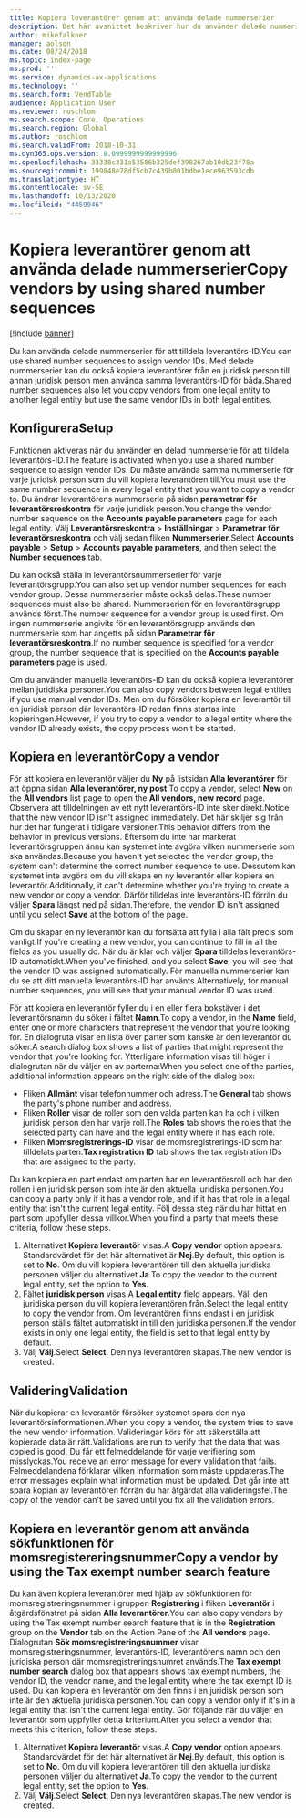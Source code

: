 ```yaml
---
title: Kopiera leverantörer genom att använda delade nummerserier
description: Det här avsnittet beskriver hur du använder delade nummerserier för att kopiera en leverantör till en annan juridisk person men behålla samma leverantörs-ID.
author: mikefalkner
manager: aolson
ms.date: 08/24/2018
ms.topic: index-page
ms.prod: ''
ms.service: dynamics-ax-applications
ms.technology: ''
ms.search.form: VendTable
audience: Application User
ms.reviewer: roschlom
ms.search.scope: Core, Operations
ms.search.region: Global
ms.author: roschlom
ms.search.validFrom: 2018-10-31
ms.dyn365.ops.version: 8.0999999999999996
ms.openlocfilehash: 33338c331a53586b325def398267ab10db23f78a
ms.sourcegitcommit: 199848e78df5cb7c439b001bdbe1ece963593cdb
ms.translationtype: HT
ms.contentlocale: sv-SE
ms.lasthandoff: 10/13/2020
ms.locfileid: "4459946"
---
```

# <a name="copy-vendors-by-using-shared-number-sequences"></a><span data-ttu-id="4fff5-103">Kopiera leverantörer genom att använda delade nummerserier</span><span class="sxs-lookup"><span data-stu-id="4fff5-103">Copy vendors by using shared number sequences</span></span>

[!include [banner](../includes/banner.md)]

<span data-ttu-id="4fff5-104">Du kan använda delade nummerserier för att tilldela leverantörs-ID.</span><span class="sxs-lookup"><span data-stu-id="4fff5-104">You can use shared number sequences to assign vendor IDs.</span></span> <span data-ttu-id="4fff5-105">Med delade nummerserier kan du också kopiera leverantörer från en juridisk person till annan juridisk person men använda samma leverantörs-ID för båda.</span><span class="sxs-lookup"><span data-stu-id="4fff5-105">Shared number sequences also let you copy vendors from one legal entity to another legal entity but use the same vendor IDs in both legal entities.</span></span>

## <a name="setup"></a><span data-ttu-id="4fff5-106">Konfigurera</span><span class="sxs-lookup"><span data-stu-id="4fff5-106">Setup</span></span>

<span data-ttu-id="4fff5-107">Funktionen aktiveras när du använder en delad nummerserie för att tilldela leverantörs-ID.</span><span class="sxs-lookup"><span data-stu-id="4fff5-107">The feature is activated when you use a shared number sequence to assign vendor IDs.</span></span> <span data-ttu-id="4fff5-108">Du måste använda samma nummerserie för varje juridisk person som du vill kopiera leverantören till.</span><span class="sxs-lookup"><span data-stu-id="4fff5-108">You must use the same number sequence in every legal entity that you want to copy a vendor to.</span></span> <span data-ttu-id="4fff5-109">Du ändrar leverantörens nummerserie på sidan **parametrar för leverantörsreskontra** för varje juridisk person.</span><span class="sxs-lookup"><span data-stu-id="4fff5-109">You change the vendor number sequence on the **Accounts payable parameters** page for each legal entity.</span></span> <span data-ttu-id="4fff5-110">Välj **Leverantörsreskontra** \> **Inställningar** \> **Parametrar för leverantörsreskontra** och välj sedan fliken **Nummerserier**.</span><span class="sxs-lookup"><span data-stu-id="4fff5-110">Select **Accounts payable** \> **Setup** \> **Accounts payable parameters**, and then select the **Number sequences** tab.</span></span>

<span data-ttu-id="4fff5-111">Du kan också ställa in leverantörsnummerserier för varje leverantörsgrupp.</span><span class="sxs-lookup"><span data-stu-id="4fff5-111">You can also set up vendor number sequences for each vendor group.</span></span> <span data-ttu-id="4fff5-112">Dessa nummerserier måste också delas.</span><span class="sxs-lookup"><span data-stu-id="4fff5-112">These number sequences must also be shared.</span></span> <span data-ttu-id="4fff5-113">Nummerserien för en leverantörsgrupp används först.</span><span class="sxs-lookup"><span data-stu-id="4fff5-113">The number sequence for a vendor group is used first.</span></span> <span data-ttu-id="4fff5-114">Om ingen nummerserie angivits för en leverantörsgrupp används den nummerserie som har angetts på sidan **Parametrar för leverantörsreskontra**.</span><span class="sxs-lookup"><span data-stu-id="4fff5-114">If no number sequence is specified for a vendor group, the number sequence that is specified on the **Accounts payable parameters** page is used.</span></span>

<span data-ttu-id="4fff5-115">Om du använder manuella leverantörs-ID kan du också kopiera leverantörer mellan juridiska personer.</span><span class="sxs-lookup"><span data-stu-id="4fff5-115">You can also copy vendors between legal entities if you use manual vendor IDs.</span></span> <span data-ttu-id="4fff5-116">Men om du försöker kopiera en leverantör till en juridisk person där leverantörs-ID redan finns startas inte kopieringen.</span><span class="sxs-lookup"><span data-stu-id="4fff5-116">However, if you try to copy a vendor to a legal entity where the vendor ID already exists, the copy process won't be started.</span></span>

## <a name="copy-a-vendor"></a><span data-ttu-id="4fff5-117">Kopiera en leverantör</span><span class="sxs-lookup"><span data-stu-id="4fff5-117">Copy a vendor</span></span>

<span data-ttu-id="4fff5-118">För att kopiera en leverantör väljer du **Ny** på listsidan **Alla leverantörer** för att öppna sidan **Alla leverantörer, ny post**.</span><span class="sxs-lookup"><span data-stu-id="4fff5-118">To copy a vendor, select **New** on the **All vendors** list page to open the **All vendors, new record** page.</span></span> <span data-ttu-id="4fff5-119">Observera att tilldelningen av ett nytt leverantörs-ID inte sker direkt.</span><span class="sxs-lookup"><span data-stu-id="4fff5-119">Notice that the new vendor ID isn't assigned immediately.</span></span> <span data-ttu-id="4fff5-120">Det här skiljer sig från hur det har fungerat i tidigare versioner.</span><span class="sxs-lookup"><span data-stu-id="4fff5-120">This behavior differs from the behavior in previous versions.</span></span> <span data-ttu-id="4fff5-121">Eftersom du inte har markerat leverantörsgruppen ännu kan systemet inte avgöra vilken nummerserie som ska användas.</span><span class="sxs-lookup"><span data-stu-id="4fff5-121">Because you haven't yet selected the vendor group, the system can't determine the correct number sequence to use.</span></span> <span data-ttu-id="4fff5-122">Dessutom kan systemet inte avgöra om du vill skapa en ny leverantör eller kopiera en leverantör.</span><span class="sxs-lookup"><span data-stu-id="4fff5-122">Additionally, it can't determine whether you're trying to create a new vendor or copy a vendor.</span></span> <span data-ttu-id="4fff5-123">Därför tilldelas inte leverantörs-ID förrän du väljer **Spara** längst ned på sidan.</span><span class="sxs-lookup"><span data-stu-id="4fff5-123">Therefore, the vendor ID isn't assigned until you select **Save** at the bottom of the page.</span></span>

<span data-ttu-id="4fff5-124">Om du skapar en ny leverantör kan du fortsätta att fylla i alla fält precis som vanligt.</span><span class="sxs-lookup"><span data-stu-id="4fff5-124">If you're creating a new vendor, you can continue to fill in all the fields as you usually do.</span></span> <span data-ttu-id="4fff5-125">När du är klar och väljer **Spara** tilldelas leverantörs-ID automatiskt.</span><span class="sxs-lookup"><span data-stu-id="4fff5-125">When you've finished, and you select **Save**, you will see that the vendor ID was assigned automatically.</span></span> <span data-ttu-id="4fff5-126">För manuella nummerserier kan du se att ditt manuella leverantörs-ID har använts.</span><span class="sxs-lookup"><span data-stu-id="4fff5-126">Alternatively, for manual number sequences, you will see that your manual vendor ID was used.</span></span>

<span data-ttu-id="4fff5-127">För att kopiera en leverantör fyller du i en eller flera bokstäver i det leverantörsnamn du söker i fältet **Namn**.</span><span class="sxs-lookup"><span data-stu-id="4fff5-127">To copy a vendor, in the **Name** field, enter one or more characters that represent the vendor that you're looking for.</span></span> <span data-ttu-id="4fff5-128">En dialogruta visar en lista över parter som kanske är den leverantör du söker.</span><span class="sxs-lookup"><span data-stu-id="4fff5-128">A search dialog box shows a list of parties that might represent the vendor that you're looking for.</span></span> <span data-ttu-id="4fff5-129">Ytterligare information visas till höger i dialogrutan när du väljer en av parterna:</span><span class="sxs-lookup"><span data-stu-id="4fff5-129">When you select one of the parties, additional information appears on the right side of the dialog box:</span></span>

- <span data-ttu-id="4fff5-130">Fliken **Allmänt** visar telefonnummer och adress.</span><span class="sxs-lookup"><span data-stu-id="4fff5-130">The **General** tab shows the party's phone number and address.</span></span>
- <span data-ttu-id="4fff5-131">Fliken **Roller** visar de roller som den valda parten kan ha och i vilken juridisk person den har varje roll.</span><span class="sxs-lookup"><span data-stu-id="4fff5-131">The **Roles** tab shows the roles that the selected party can have and the legal entity where it has each role.</span></span>
- <span data-ttu-id="4fff5-132">Fliken **Momsregistrerings-ID** visar de momsregistrerings-ID som har tilldelats parten.</span><span class="sxs-lookup"><span data-stu-id="4fff5-132">**Tax registration ID** tab shows the tax registration IDs that are assigned to the party.</span></span>

<span data-ttu-id="4fff5-133">Du kan kopiera en part endast om parten har en leverantörsroll och har den rollen i en juridisk person som inte är den aktuella juridiska personen.</span><span class="sxs-lookup"><span data-stu-id="4fff5-133">You can copy a party only if it has a vendor role, and if it has that role in a legal entity that isn't the current legal entity.</span></span> <span data-ttu-id="4fff5-134">Följ dessa steg när du har hittat en part som uppfyller dessa villkor.</span><span class="sxs-lookup"><span data-stu-id="4fff5-134">When you find a party that meets these criteria, follow these steps.</span></span>

1. <span data-ttu-id="4fff5-135">Alternativet **Kopiera leverantör** visas.</span><span class="sxs-lookup"><span data-stu-id="4fff5-135">A **Copy vendor** option appears.</span></span> <span data-ttu-id="4fff5-136">Standardvärdet för det här alternativet är **Nej**.</span><span class="sxs-lookup"><span data-stu-id="4fff5-136">By default, this option is set to **No**.</span></span> <span data-ttu-id="4fff5-137">Om du vill kopiera leverantören till den aktuella juridiska personen väljer du alternativet **Ja**.</span><span class="sxs-lookup"><span data-stu-id="4fff5-137">To copy the vendor to the current legal entity, set the option to **Yes**.</span></span> 
2. <span data-ttu-id="4fff5-138">Fältet **juridisk person** visas.</span><span class="sxs-lookup"><span data-stu-id="4fff5-138">A **Legal entity** field appears.</span></span> <span data-ttu-id="4fff5-139">Välj den juridiska person du vill kopiera leverantören från.</span><span class="sxs-lookup"><span data-stu-id="4fff5-139">Select the legal entity to copy the vendor from.</span></span> <span data-ttu-id="4fff5-140">Om leverantören finns endast i en juridisk person ställs fältet automatiskt in till den juridiska personen.</span><span class="sxs-lookup"><span data-stu-id="4fff5-140">If the vendor exists in only one legal entity, the field is set to that legal entity by default.</span></span>
3. <span data-ttu-id="4fff5-141">Välj **Välj**.</span><span class="sxs-lookup"><span data-stu-id="4fff5-141">Select **Select**.</span></span> <span data-ttu-id="4fff5-142">Den nya leverantören skapas.</span><span class="sxs-lookup"><span data-stu-id="4fff5-142">The new vendor is created.</span></span>

## <a name="validation"></a><span data-ttu-id="4fff5-143">Validering</span><span class="sxs-lookup"><span data-stu-id="4fff5-143">Validation</span></span>

<span data-ttu-id="4fff5-144">När du kopierar en leverantör försöker systemet spara den nya leverantörsinformationen.</span><span class="sxs-lookup"><span data-stu-id="4fff5-144">When you copy a vendor, the system tries to save the new vendor information.</span></span> <span data-ttu-id="4fff5-145">Valideringar körs för att säkerställa att kopierade data är rätt.</span><span class="sxs-lookup"><span data-stu-id="4fff5-145">Validations are run to verify that the data that was copied is good.</span></span> <span data-ttu-id="4fff5-146">Du får ett felmeddelande för varje verifiering som misslyckas.</span><span class="sxs-lookup"><span data-stu-id="4fff5-146">You receive an error message for every validation that fails.</span></span> <span data-ttu-id="4fff5-147">Felmeddelandena förklarar vilken information som måste uppdateras.</span><span class="sxs-lookup"><span data-stu-id="4fff5-147">The error messages explain what information must be updated.</span></span> <span data-ttu-id="4fff5-148">Det går inte att spara kopian av leverantören förrän du har åtgärdat alla valideringsfel.</span><span class="sxs-lookup"><span data-stu-id="4fff5-148">The copy of the vendor can't be saved until you fix all the validation errors.</span></span>

## <a name="copy-a-vendor-by-using-the-tax-exempt-number-search-feature"></a><span data-ttu-id="4fff5-149">Kopiera en leverantör genom att använda sökfunktionen för momsregistereringsnummer</span><span class="sxs-lookup"><span data-stu-id="4fff5-149">Copy a vendor by using the Tax exempt number search feature</span></span>

<span data-ttu-id="4fff5-150">Du kan även kopiera leverantörer med hjälp av sökfunktionen för momsregistreringsnummer i gruppen **Registrering** i fliken **Leverantör** i åtgärdsfönstret på sidan **Alla leverantörer**.</span><span class="sxs-lookup"><span data-stu-id="4fff5-150">You can also copy vendors by using the Tax exempt number search feature that is in the **Registration** group on the **Vendor** tab on the Action Pane of the **All vendors** page.</span></span> <span data-ttu-id="4fff5-151">Dialogrutan **Sök momsregistreringsnummer** visar momsregistreringsnummer, leverantörs-ID, leverantörens namn och den juridiska person där momsregistreringsnumret används.</span><span class="sxs-lookup"><span data-stu-id="4fff5-151">The **Tax exempt number search** dialog box that appears shows tax exempt numbers, the vendor ID, the vendor name, and the legal entity where the tax exempt ID is used.</span></span> <span data-ttu-id="4fff5-152">Du kan kopiera en leverantör om den finns i en juridisk person som inte är den aktuella juridiska personen.</span><span class="sxs-lookup"><span data-stu-id="4fff5-152">You can copy a vendor only if it's in a legal entity that isn't the current legal entity.</span></span> <span data-ttu-id="4fff5-153">Gör följande när du väljer en leverantör som uppfyller detta kriterium.</span><span class="sxs-lookup"><span data-stu-id="4fff5-153">After you select a vendor that meets this criterion, follow these steps.</span></span>

1. <span data-ttu-id="4fff5-154">Alternativet **Kopiera leverantör** visas.</span><span class="sxs-lookup"><span data-stu-id="4fff5-154">A **Copy vendor** option appears.</span></span> <span data-ttu-id="4fff5-155">Standardvärdet för det här alternativet är **Nej**.</span><span class="sxs-lookup"><span data-stu-id="4fff5-155">By default, this option is set to **No**.</span></span> <span data-ttu-id="4fff5-156">Om du vill kopiera leverantören till den aktuella juridiska personen väljer du alternativet **Ja**.</span><span class="sxs-lookup"><span data-stu-id="4fff5-156">To copy the vendor to the current legal entity, set the option to **Yes**.</span></span>
2. <span data-ttu-id="4fff5-157">Välj **Välj**.</span><span class="sxs-lookup"><span data-stu-id="4fff5-157">Select **Select**.</span></span> <span data-ttu-id="4fff5-158">Den nya leverantören skapas.</span><span class="sxs-lookup"><span data-stu-id="4fff5-158">The new vendor is created.</span></span>
